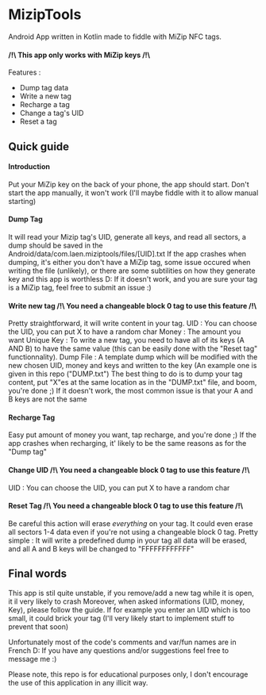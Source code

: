 # MizipTools

Android App written in Kotlin made to fiddle with MiZip NFC tags.

#### /!\ This app only works with MiZip keys /!\

Features :

- Dump tag data
- Write a new tag
- Recharge a tag
- Change a tag's UID
- Reset a tag

## Quick guide

#### Introduction
Put your MiZip key on the back of your phone, the app should start.
Don't start the app manually, it won't work (I'll maybe fiddle with it to allow manual starting)

#### Dump Tag
It will read your Mizip tag's UID, generate all keys, and read all sectors, a dump should be saved in the Android/data/com.laen.miziptools/files/[UID].txt
If the app crashes when dumping, it's either you don't have a MiZip tag, some issue occured when writing the file (unlikely), or there are some subtilities on how they generate key and this app is worthless D:
If it doesn't work, and you are sure your tag is a MiZip tag, feel free to submit an issue :)

#### Write new tag /!\ You need a changeable block 0 tag to use this feature /!\
Pretty straightforward, it will write content in your tag.
UID : You can choose the UID, you can put X to have a random char
Money : The amount you want 
Unique Key : To write a new tag, you need to have all of its keys (A AND B) to have the same value (this can be easily done with the "Reset tag" functionnality).
Dump File : A template dump which will be modified with the new chosen UID, money and keys and written to the key (An example one is given in this repo ("DUMP.txt")
The best thing to do is to dump your tag content, put "X"es at the same location as in the "DUMP.txt" file, and boom, you're done ;)
If it doesn't work, the most common issue is that your A and B keys are not the same

#### Recharge Tag
Easy put amount of money you want, tap recharge, and you're done ;)
If the app crashes when recharging, it' likely to be the same reasons as for the "Dump tag"

#### Change UID /!\ You need a changeable block 0 tag to use this feature /!\
UID : You can choose the UID, you can put X to have a random char

#### Reset Tag /!\ You need a changeable block 0 tag to use this feature /!\
Be careful this action will erase *everything* on your tag. It could even erase all sectors 1-4 data even if you're not using a changeable block 0 tag.
Pretty simple : It will write a predefined dump in your tag all data will be erased, and all A and B keys will be changed to "FFFFFFFFFFFF"

## Final words
This app is stil quite unstable, if you remove/add a new tag while it is open, it il very likely to crash
Moreover, when asked informations (UID, money, Key), please follow the guide. If for example you enter an UID which is too small, it could brick your tag (I'll very likely start to implement stuff to prevent that soon)

Unfortunately most of the code's comments and var/fun names are in French D: 
If you have any questions and/or suggestions feel free to message me :)

Please note, this repo is for educational purposes only, I don't encourage the use of this application in any illicit way.




